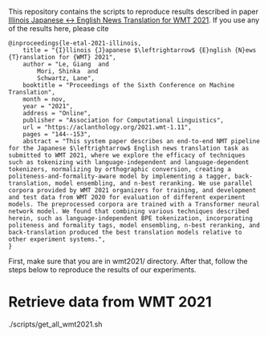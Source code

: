 This repository contains the scripts to reproduce results described in paper [Illinois Japanese ↔ English News Translation for WMT 2021](https://aclanthology.org/2021.wmt-1.11/). If you use any of the results here, please cite

    @inproceedings{le-etal-2021-illinois,
        title = "{I}llinois {J}apanese $\leftrightarrow$ {E}nglish {N}ews {T}ranslation for {WMT} 2021",
        author = "Le, Giang  and
            Mori, Shinka  and
            Schwartz, Lane",
        booktitle = "Proceedings of the Sixth Conference on Machine Translation",
        month = nov,
        year = "2021",
        address = "Online",
        publisher = "Association for Computational Linguistics",
        url = "https://aclanthology.org/2021.wmt-1.11",
        pages = "144--153",
        abstract = "This system paper describes an end-to-end NMT pipeline for the Japanese $\leftrightarrow$ English news translation task as submitted to WMT 2021, where we explore the efficacy of techniques such as tokenizing with language-independent and language-dependent tokenizers, normalizing by orthographic conversion, creating a politeness-and-formality-aware model by implementing a tagger, back-translation, model ensembling, and n-best reranking. We use parallel corpora provided by WMT 2021 organizers for training, and development and test data from WMT 2020 for evaluation of different experiment models. The preprocessed corpora are trained with a Transformer neural network model. We found that combining various techniques described herein, such as language-independent BPE tokenization, incorporating politeness and formality tags, model ensembling, n-best reranking, and back-translation produced the best translation models relative to other experiment systems.",
    }

First, make sure that you are in wmt2021/ directory. After that, follow the steps below to reproduce the results of our experiments.

# Retrieve data from WMT 2021
./scripts/get_all_wmt2021.sh
